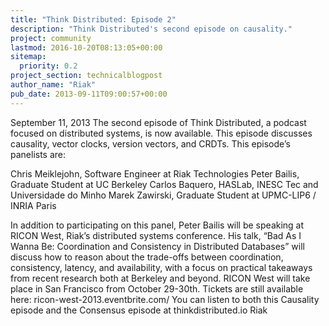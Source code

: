 ```yaml
---
title: "Think Distributed: Episode 2"
description: "Think Distributed's second episode on causality."
project: community
lastmod: 2016-10-20T08:13:05+00:00
sitemap:
  priority: 0.2
project_section: technicalblogpost
author_name: "Riak"
pub_date: 2013-09-11T09:00:57+00:00
---
```

September 11, 2013
The second episode of Think Distributed, a podcast focused on distributed systems, is now available. This episode discusses causality, vector clocks, version vectors, and CRDTs.
This episode’s panelists are:

Chris Meiklejohn, Software Engineer at Riak Technologies
Peter Bailis, Graduate Student at UC Berkeley
Carlos Baquero, HASLab, INESC Tec and Universidade do Minho
Marek Zawirski, Graduate Student at UPMC-LIP6 / INRIA Paris

In addition to participating on this panel, Peter Bailis will be speaking at RICON West, Riak’s distributed systems conference. His talk, “Bad As I Wanna Be: Coordination and Consistency in Distributed Databases” will discuss how to reason about the trade-offs between coordination, consistency, latency, and availability, with a focus on practical takeaways from recent research both at Berkeley and beyond. RICON West will take place in San Francisco from October 29-30th. Tickets are still available here: ricon-west-2013.eventbrite.com/
You can listen to both this Causality episode and the Consensus episode at thinkdistributed.io
Riak
